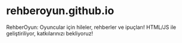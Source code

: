 # rehberoyun.github.io
RehberOyun: Oyuncular için hileler, rehberler ve ipuçları! HTML/JS ile geliştiriliyor, katkılarınızı bekliyoruz!
